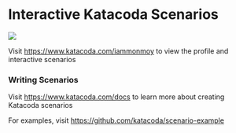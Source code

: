 # Interactive Katacoda Scenarios

[![](http://shields.katacoda.com/katacoda/iammonmoy/count.svg)](https://www.katacoda.com/iammonmoy "Get your profile on Katacoda.com")

Visit https://www.katacoda.com/iammonmoy to view the profile and interactive scenarios

### Writing Scenarios
Visit https://www.katacoda.com/docs to learn more about creating Katacoda scenarios

For examples, visit https://github.com/katacoda/scenario-example
